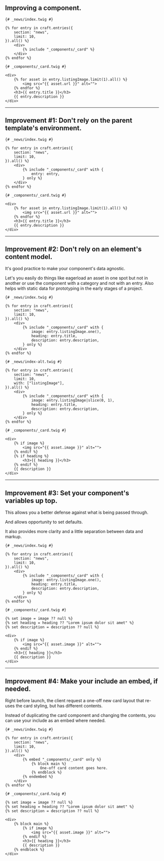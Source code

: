 ## Improving a component.

```
{# _news/index.twig #}

{% for entry in craft.entries({
    section: "news",
    limit: 10,
}).all() %}
    <div>
        {% include "_components/_card" %}
    </div>
{% endfor %}
```

```
{# _components/_card.twig #}

<div>
    {% for asset in entry.listingImage.limit(1).all() %}
        <img src="{{ asset.url }}" alt="">
    {% endfor %}
    <h3>{{ entry.title }}</h3>
    {{ entry.description }}
</div>
```

---

## Improvement #1: Don't rely on the parent template's environment.

```
{# _news/index.twig #}

{% for entry in craft.entries({
    section: "news",
    limit: 10,
}).all() %}
    <div>
        {% include "_components/_card" with {
            entry: entry,
        } only %}
    </div>
{% endfor %}
```

```
{# _components/_card.twig #}

<div>
    {% for asset in entry.listingImage.limit(1).all() %}
        <img src="{{ asset.url }}" alt="">
    {% endfor %}
    <h3>{{ entry.title }}</h3>
    {{ entry.description }}
</div>
```

---

## Improvement #2: Don't rely on an element's content model.

It's good practice to make your component's data agnostic.

Let's you easily do things like eagerload an asset in one spot but not in another or use the component with a category and not with an entry. Also helps with static data for prototyping in the early stages of a project.

```
{# _news/index.twig #}

{% for entry in craft.entries({
    section: "news",
    limit: 10,
}).all() %}
    <div>
        {% include "_components/_card" with {
            image: entry.listingImage.one(),
            heading: entry.title,
            description: entry.description,
        } only %}
    </div>
{% endfor %}
```

```
{# _news/index-alt.twig #}

{% for entry in craft.entries({
    section: "news",
    limit: 10,
    with: ["listingImage"],
}).all() %}
    <div>
        {% include "_components/_card" with {
            image: entry.listingImage|slice(0, 1),
            heading: entry.title,
            description: entry.description,
        } only %}
    </div>
{% endfor %}
```

```
{# _components/_card.twig #}

<div>
    {% if image %}
        <img src="{{ asset.image }}" alt="">
    {% endif %}
    {% if heading %}
        <h3>{{ heading }}</h3>
    {% endif %}
    {{ description }}
</div>
```

---

## Improvement #3: Set your component's variables up top.

This allows you a better defense against what is being passed through.

And allows opportunity to set defaults.

It also provides more clarity and a little separation between data and markup.

```
{# _news/index.twig #}

{% for entry in craft.entries({
    section: "news",
    limit: 10,
}).all() %}
    <div>
        {% include "_components/_card" with {
            image: entry.listingImage.one(),
            heading: entry.title,
            description: entry.description,
        } only %}
    </div>
{% endfor %}
```

```
{# _components/_card.twig #}

{% set image = image ?? null %}
{% set heading = heading ?? "Lorem ipsum dolor sit amet" %}
{% set description = description ?? null %}

<div>
    {% if image %}
        <img src="{{ asset.image }}" alt="">
    {% endif %}
    <h3>{{ heading }}</h3>
    {{ description }}
</div>
```

---

## Improvement #4: Make your include an embed, if needed.

Right before launch, the client request a one-off new card layout that re-uses the card styling, but has different contents.

Instead of duplicating the card component and changing the contents, you can use your include as an embed where needed.

```
{# _news/index.twig #}

{% for entry in craft.entries({
    section: "news",
    limit: 10,
}).all() %}
    <div>
        {% embed "_components/_card" only %}
            {% block main %}
                One-off card content goes here.
            {% endblock %}
        {% endembed %}
    </div>
{% endfor %}
```

```
{# _components/_card.twig #}

{% set image = image ?? null %}
{% set heading = heading ?? "Lorem ipsum dolor sit amet" %}
{% set description = description ?? null %}

<div>
    {% block main %}
        {% if image %}
            <img src="{{ asset.image }}" alt="">
        {% endif %}
        <h3>{{ heading }}</h3>
        {{ description }}
    {% endblock %}
</div>
```

